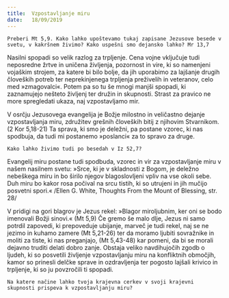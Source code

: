 ```yaml
---
title:  Vzpostavljanje miru
date:   18/09/2019
---
```


`Preberi Mt 5,9. Kako lahko upoštevamo tukaj zapisane Jezusove besede v svetu, v kakršnem živimo? Kako uspešni smo dejansko lahko? Mr 13,7`

Nasilni spopadi so velik razlog za trpljenje. Cena vojne vključuje tudi neposredne žrtve in uničena življenja, pozornost in vire, ki so namenjeni vojaškim strojem, za katere bi bilo bolje, da jih uporabimo za lajšanje drugih človeških potreb ter neprekinjenega trpljenja preživelih in veteranov, celo med »zmagovalci«. Potem pa so tu še mnogi manjši spopadi, ki zaznamujejo nešteto življenj ter družin in skupnosti. Strast za pravico ne more spregledati ukaza, naj vzpostavljamo mir.

V osrčju Jezusovega evangelija je Božje milostno in veličastno dejanje vzpostavljanja miru, združitev grešnih človeških bitij z njihovim Stvarnikom. (2 Kor 5,18-21) Ta sprava, ki smo je deležni, pa postane vzorec, ki nas spodbuja, da tudi mi postanemo »poslanci« za to spravo za druge.

`Kako lahko živimo tudi po besedah v Iz 52,7?`

Evangelij miru postane tudi spodbuda, vzorec in vir za vzpostavljanje miru v našem nasilnem svetu: »Srce, ki je v skladnosti z Bogom, je deležno nebeškega miru in bo širilo njegov blagoslovljeni vpliv na vse okoli sebe. Duh miru bo kakor rosa počival na srcu tistih, ki so utrujeni in jih mučijo posvetni spori.« /Ellen G. White, Thoughts From the Mount of Blessing, str. 28/

V pridigi na gori blagrov je Jezus rekel: »Blagor miroljubnim, ker oni se bodo imenovali Božji sinovi.« (Mt 5,9) Če gremo še malo dlje, Jezus ni samo potrdil zapovedi, ki prepoveduje ubijanje, marveč je tudi rekel, naj se ne jezimo in kuhamo zamere (Mt 5,21-26) ter da moramo ljubiti sovražnike in moliti za tiste, ki nas preganjajo, (Mt 5,43-48) kar pomeni, da bi se morali dejavno truditi delati dobro zanje. Obstaja veliko navdihujočih zgodb o ljudeh, ki so posvetili življenje vzpostavljanju miru na konfliktnih območjih, kamor so prinesli delčke sprave in ozdravljenja ter pogosto lajšali krivico in trpljenje, ki so ju povzročili ti spopadi.

`Na katere načine lahko tvoja krajevna cerkev v svoji krajevni skupnosti prispeva k vzpostavljanju miru?`
